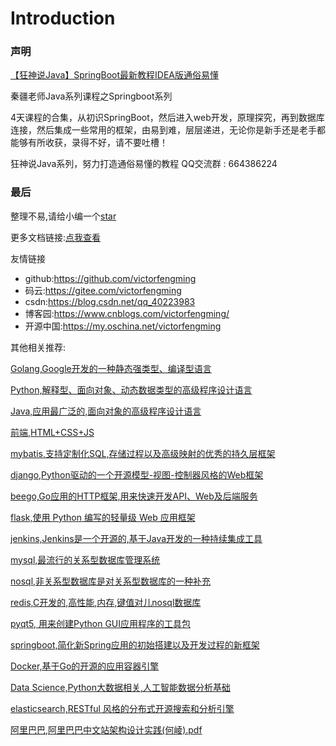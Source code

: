 # Introduction

### 声明
[【狂神说Java】SpringBoot最新教程IDEA版通俗易懂](https://www.bilibili.com/video/BV1PE411i7CV)

秦疆老师Java系列课程之Springboot系列

4天课程的合集，从初识SpringBoot，然后进入web开发，原理探究，再到数据库连接，然后集成一些常用的框架，由易到难，层层递进，无论你是新手还是老手都能够有所收获，录得不好，请不要吐槽！

狂神说Java系列，努力打造通俗易懂的教程
QQ交流群 : 664386224



### 最后

整理不易,请给小编一个[star](https://gitee.com/victorfengming/course)

更多文档链接:[点我查看](http://victorfengming.gitee.io/course)


友情链接

- github:https://github.com/victorfengming
- 码云:https://gitee.com/victorfengming
- csdn:https://blog.csdn.net/qq_40223983
- 博客园:https://www.cnblogs.com/victorfengming/
- 开源中国:https://my.oschina.net/victorfengming



其他相关推荐:

[Golang,Google开发的一种静态强类型、编译型语言](http://victorfengming.gitee.io/course/go/index.html)

[Python,解释型、面向对象、动态数据类型的高级程序设计语言](http://victorfengming.gitee.io/course/python_book/index.html)

[Java,应用最广泛的,面向对象的高级程序设计语言](https://victorfengming.gitee.io/2020/02/28/Java-base-index/)

[前端,HTML+CSS+JS](http://victorfengming.gitee.io/course/front_page/index.html)

[mybatis,支持定制化SQL,存储过程以及高级映射的优秀的持久层框架](http://victorfengming.gitee.io/course/mybatis/index.html)

[django,Python驱动的一个开源模型-视图-控制器风格的Web框架](http://victorfengming.gitee.io/course/django/index.html)

[beego,Go应用的HTTP框架,用来快速开发API、Web及后端服务](http://victorfengming.gitee.io/course/beego/index.html)

[flask,使用 Python 编写的轻量级 Web 应用框架](http://victorfengming.gitee.io/course/flask/index.html)

[jenkins,Jenkins是一个开源的,基于Java开发的一种持续集成工具](http://victorfengming.gitee.io/course/jenkins/index.html)

[mysql,最流行的关系型数据库管理系统](http://victorfengming.gitee.io/course/mysql/index.html)

[nosql,非关系型数据库是对关系型数据库的一种补充](http://victorfengming.gitee.io/course/nosql/index.html)

[redis,C开发的,高性能,内存,键值对儿nosql数据库](http://victorfengming.gitee.io/course/redis/index.html)

[pyqt5,
用来创建Python GUI应用程序的工具包](http://victorfengming.gitee.io/course/pyqt5/index.html)

[springboot,简化新Spring应用的初始搭建以及开发过程的新框架](http://victorfengming.gitee.io/course/springboot/index.html)

[Docker,基于Go的开源的应用容器引擎](http://victorfengming.gitee.io/course/docker/index.html)

[Data Science,Python大数据相关,人工智能数据分析基础](http://victorfengming.gitee.io/course/data_science/index.html)

[elasticsearch,RESTful 风格的分布式开源搜索和分析引擎](http://victorfengming.gitee.io/course/elasticsearch/index.html)

[阿里巴巴,阿里巴巴中文站架构设计实践(何崚).pdf](http://victorfengming.gitee.io/course/alibaba/阿里巴巴中文站架构设计实践(何崚).pdf)